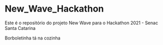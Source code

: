 # New_Wave_Hackathon
Este é o repositório do projeto New Wave para o Hackathon 2021 - Senac Santa Catarina 

Borboletinha tá na cozinha

